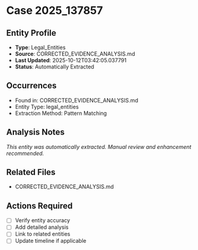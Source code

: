 # Case 2025_137857

## Entity Profile
- **Type**: Legal_Entities
- **Source**: CORRECTED_EVIDENCE_ANALYSIS.md
- **Last Updated**: 2025-10-12T03:42:05.037791
- **Status**: Automatically Extracted

## Occurrences
- Found in: CORRECTED_EVIDENCE_ANALYSIS.md
- Entity Type: legal_entities
- Extraction Method: Pattern Matching

## Analysis Notes
*This entity was automatically extracted. Manual review and enhancement recommended.*

## Related Files
- CORRECTED_EVIDENCE_ANALYSIS.md

## Actions Required
- [ ] Verify entity accuracy
- [ ] Add detailed analysis
- [ ] Link to related entities
- [ ] Update timeline if applicable
